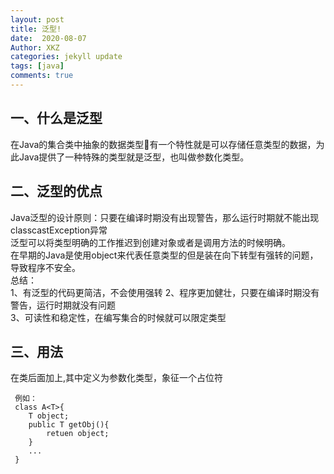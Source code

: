 ```yaml
---
layout: post
title: 泛型!
date:  2020-08-07
Author: XKZ
categories: jekyll update
tags: [java]
comments: true
---
```

## 一、什么是泛型
在Java的集合类中抽象的数据类型￿有一个特性就是可以存储任意类型的数据，为此Java提供了一种特殊的类型就是泛型，也叫做参数化类型。
## 二、泛型的优点
Java泛型的设计原则：只要在编译时期没有出现警告，那么运行时期就不能出现classcastException异常   
泛型可以将类型明确的工作推迟到创建对象或者是调用方法的时候明确。   
在早期的Java是使用object来代表任意类型的但是装在向下转型有强转的问题，导致程序不安全。   
总结：   
1、有泛型的代码更简洁，不会使用强转
2、程序更加健壮，只要在编译时期没有警告，运行时期就没有问题   
3、可读性和稳定性，在编写集合的时候就可以限定类型  
## 三、用法
在类后面加上<item>,其中<item>定义为参数化类型，象征一个占位符
     
     例如：
     class A<T>{
        T object;
        public T getObj(){
            retuen object;
        }
        ...
     }